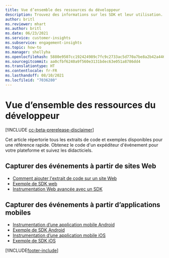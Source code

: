 ```yaml
---
title: Vue d’ensemble des ressources du développeur
description: Trouvez des informations sur les SDK et leur utilisation.
author: britl
ms.reviewer: mhart
ms.author: britl
ms.date: 06/23/2021
ms.service: customer-insights
ms.subservice: engagement-insights
ms.topic: how-to
ms.manager: shellyha
ms.openlocfilehash: 5880e9507cc192424989c7fc9c2733ac5d770a7be8a2b42a446ffd8681fa7612
ms.sourcegitcommit: aa0cfbf6240a9f560e3131bdec63e051a8786dd4
ms.translationtype: HT
ms.contentlocale: fr-FR
ms.lasthandoff: 08/10/2021
ms.locfileid: "7036280"
---
```

# <a name="developer-resources-overview"></a>Vue d’ensemble des ressources du développeur

[!INCLUDE [cc-beta-prerelease-disclaimer](includes/cc-beta-prerelease-disclaimer.md)]

Cet article répertorie tous les extraits de code et exemples disponibles pour une référence rapide. Obtenez le code d'un expéditeur d'événement pour votre plateforme et suivez les didacticiels. 

## <a name="capture-events-from-websites"></a>Capturer des événements à partir de sites Web

- [Comment ajouter l'extrait de code sur un site Web](instrument-website.md)
- [Exemple de SDK web](websdk-sample.md)
- [Instrumentation Web avancée avec un SDK](advanced-SDK-implementation.md)

## <a name="capture-events-from-mobile-apps"></a>Capturer des événements à partir d’applications mobiles

- [Instrumentation d’une application mobile Android](get-started-android.md)
- [Exemple de SDK Android](androidsdk-sample.md)
- [Instrumentation d’une application mobile iOS](get-started-ios.md)
- [Exemple de SDK iOS](iossdk-sample.md)

[!INCLUDE[footer-include](../includes/footer-banner.md)]